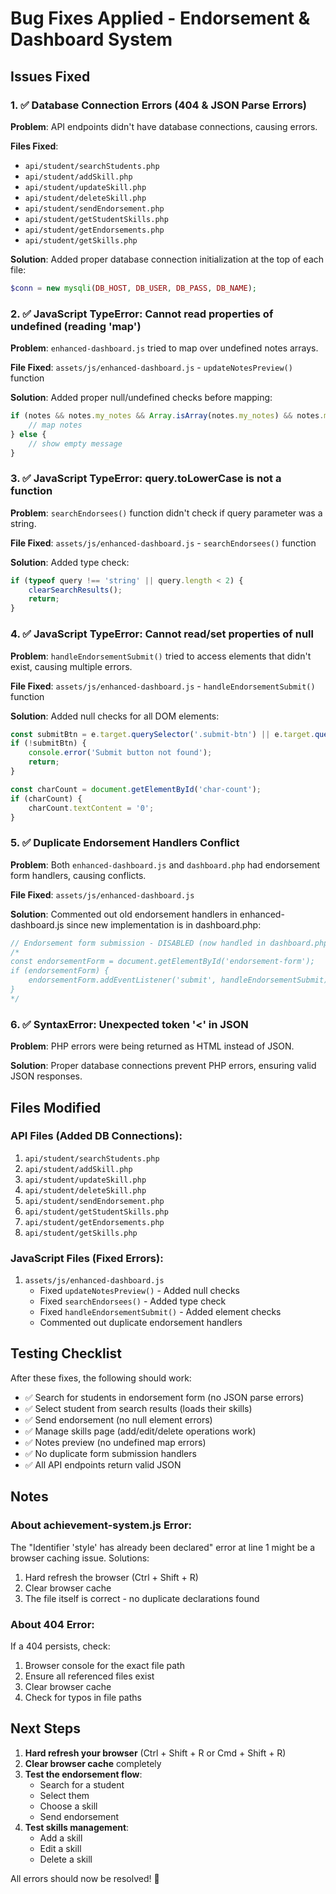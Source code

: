 # Bug Fixes Applied - Endorsement & Dashboard System

## Issues Fixed

### 1. ✅ Database Connection Errors (404 & JSON Parse Errors)
**Problem**: API endpoints didn't have database connections, causing errors.

**Files Fixed**:
- `api/student/searchStudents.php`
- `api/student/addSkill.php`
- `api/student/updateSkill.php`
- `api/student/deleteSkill.php`
- `api/student/sendEndorsement.php`
- `api/student/getStudentSkills.php`
- `api/student/getEndorsements.php`
- `api/student/getSkills.php`

**Solution**: Added proper database connection initialization at the top of each file:
```php
$conn = new mysqli(DB_HOST, DB_USER, DB_PASS, DB_NAME);
```

### 2. ✅ JavaScript TypeError: Cannot read properties of undefined (reading 'map')
**Problem**: `enhanced-dashboard.js` tried to map over undefined notes arrays.

**File Fixed**: `assets/js/enhanced-dashboard.js` - `updateNotesPreview()` function

**Solution**: Added proper null/undefined checks before mapping:
```javascript
if (notes && notes.my_notes && Array.isArray(notes.my_notes) && notes.my_notes.length > 0) {
    // map notes
} else {
    // show empty message
}
```

### 3. ✅ JavaScript TypeError: query.toLowerCase is not a function
**Problem**: `searchEndorsees()` function didn't check if query parameter was a string.

**File Fixed**: `assets/js/enhanced-dashboard.js` - `searchEndorsees()` function

**Solution**: Added type check:
```javascript
if (typeof query !== 'string' || query.length < 2) {
    clearSearchResults();
    return;
}
```

### 4. ✅ JavaScript TypeError: Cannot read/set properties of null
**Problem**: `handleEndorsementSubmit()` tried to access elements that didn't exist, causing multiple errors.

**File Fixed**: `assets/js/enhanced-dashboard.js` - `handleEndorsementSubmit()` function

**Solution**: Added null checks for all DOM elements:
```javascript
const submitBtn = e.target.querySelector('.submit-btn') || e.target.querySelector('button[type="submit"]');
if (!submitBtn) {
    console.error('Submit button not found');
    return;
}

const charCount = document.getElementById('char-count');
if (charCount) {
    charCount.textContent = '0';
}
```

### 5. ✅ Duplicate Endorsement Handlers Conflict
**Problem**: Both `enhanced-dashboard.js` and `dashboard.php` had endorsement form handlers, causing conflicts.

**File Fixed**: `assets/js/enhanced-dashboard.js`

**Solution**: Commented out old endorsement handlers in enhanced-dashboard.js since new implementation is in dashboard.php:
```javascript
// Endorsement form submission - DISABLED (now handled in dashboard.php)
/*
const endorsementForm = document.getElementById('endorsement-form');
if (endorsementForm) {
    endorsementForm.addEventListener('submit', handleEndorsementSubmit);
}
*/
```

### 6. ✅ SyntaxError: Unexpected token '<' in JSON
**Problem**: PHP errors were being returned as HTML instead of JSON.

**Solution**: Proper database connections prevent PHP errors, ensuring valid JSON responses.

## Files Modified

### API Files (Added DB Connections):
1. `api/student/searchStudents.php`
2. `api/student/addSkill.php`
3. `api/student/updateSkill.php`
4. `api/student/deleteSkill.php`
5. `api/student/sendEndorsement.php`
6. `api/student/getStudentSkills.php`
7. `api/student/getEndorsements.php`
8. `api/student/getSkills.php`

### JavaScript Files (Fixed Errors):
1. `assets/js/enhanced-dashboard.js`
   - Fixed `updateNotesPreview()` - Added null checks
   - Fixed `searchEndorsees()` - Added type check
   - Fixed `handleEndorsementSubmit()` - Added element checks
   - Commented out duplicate endorsement handlers

## Testing Checklist

After these fixes, the following should work:

- ✅ Search for students in endorsement form (no JSON parse errors)
- ✅ Select student from search results (loads their skills)
- ✅ Send endorsement (no null element errors)
- ✅ Manage skills page (add/edit/delete operations work)
- ✅ Notes preview (no undefined map errors)
- ✅ No duplicate form submission handlers
- ✅ All API endpoints return valid JSON

## Notes

### About achievement-system.js Error:
The "Identifier 'style' has already been declared" error at line 1 might be a browser caching issue. Solutions:
1. Hard refresh the browser (Ctrl + Shift + R)
2. Clear browser cache
3. The file itself is correct - no duplicate declarations found

### About 404 Error:
If a 404 persists, check:
1. Browser console for the exact file path
2. Ensure all referenced files exist
3. Clear browser cache
4. Check for typos in file paths

## Next Steps

1. **Hard refresh your browser** (Ctrl + Shift + R or Cmd + Shift + R)
2. **Clear browser cache** completely
3. **Test the endorsement flow**:
   - Search for a student
   - Select them
   - Choose a skill
   - Send endorsement
4. **Test skills management**:
   - Add a skill
   - Edit a skill
   - Delete a skill

All errors should now be resolved! 🎉
